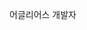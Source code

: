 어글리어스 개발자  

<!---
uglyus-nunu/uglyus-nunu is a ✨ special ✨ repository because its `README.md` (this file) appears on your GitHub profile.
You can click the Preview link to take a look at your changes.
--->
